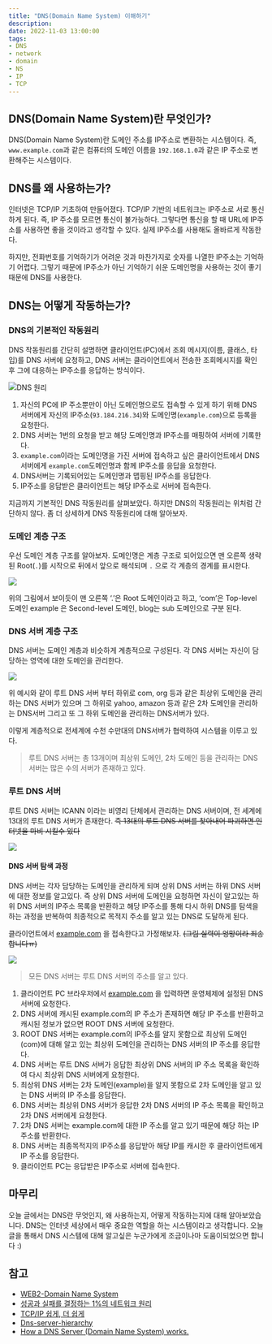 ```yaml
---
title: "DNS(Domain Name System) 이해하기"
description:
date: 2022-11-03 13:00:00
tags:
- DNS
- network
- domain
- NS
- IP
- TCP
---
```


## DNS(Domain Name System)란 무엇인가?

DNS(Domain Name System)란 도메인 주소를 IP주소로 변환하는 시스템이다. 즉, `www.example.com`과 같은 컴퓨터의 도메인 이름을 `192.168.1.0`과 같은 IP 주소로 변환해주는 시스템이다.

## DNS를 왜 사용하는가?

인터넷은 TCP/IP 기초하여 만들어졌다. TCP/IP 기반의 네트워크는 IP주소로 서로 통신하게 된다. 즉, IP 주소를 모르면 통신이 불가능하다. 그렇다면 통신을 할 때 URL에 IP주소를 사용하면 좋을 것이라고 생각할 수 있다. 실제 IP주소를 사용해도 올바르게 작동한다.

하지만, 전화번호를 기억하기가 어려운 것과 마찬가지로 숫자를 나열한 IP주소는 기억하기 어렵다. 그렇기 때문에 IP주소가 아닌 기억하기 쉬운 도메인명을 사용하는 것이 좋기 때문에 DNS를 사용한다.

## DNS는 어떻게 작동하는가?

### DNS의 기본적인 작동원리

DNS 작동원리를 간단히 설명하면 클라이언트(PC)에서 조회 메시지(이름, 클래스, 타입)를 DNS 서버에 요청하고, DNS 서버는 클라이언트에서 전송한 조회메시지를 확인 후 그에 대응하는 IP주소를 응답하는 방식이다.

![DNS 원리](images/DNSPrinciple.png)

1. 자신의 PC에 IP 주소뿐만이 아닌 도메인명으로도 접속할 수 있게 하기 위해 DNS 서버에게 자신의 IP주소(`93.184.216.34`)와 도메인명(`example.com`)으로 등록을 요청한다.
2. DNS 서버는 1번의 요청을 받고 해당 도메인명과 IP주소를 매핑하여 서버에 기록한다.
3. `example.com`이라는 도메인명을 가진 서버에 접속하고 싶은 클라이언트에서 DNS서버에게 `example.com`도메인명과 함께 IP주소를 응답을 요청한다.
4. DNS서버는 기록되어있는 도메인명과 맵핑된 IP주소를 응답한다.
5. IP주소를 응답받은 클라이언트는 해당 IP주소로 서버에 접속한다.

지금까지 기본적인 DNS 작동원리를 살펴보았다. 하지만 DNS의 작동원리는 위처럼 간단하지 않다. 좀 더 상세하게 DNS 작동원리에 대해 알아보자.

### 도메인 계층 구조

우선 도메인 계층 구조를 알아보자. 도메인명은 계층 구조로 되어있으면 맨 오른쪽 생략된 Root(`.`)를 시작으로 뒤에서 앞으로 해석되며 `.` 으로 각 계층의 경계를 표시한다.

![](images/DomainHierarchy.png)

위의 그림에서 보이듯이 맨 오른쪽 ‘.’은 Root 도메인이라고 하고, ‘com’은 Top-level 도메인 example 은 Second-level 도메인, blog는 sub 도메인으로 구분 된다.

### DNS 서버 계층 구조

DNS 서버는 도메인 계층과 비슷하게 계층적으로 구성된다. 각 DNS 서버는 자신이 담당하는 영역에 대한 도메인을 관리한다.

![](images/DNSServerHierarchy.png)

위 예시와 같이 루트 DNS 서버 부터 하위로 com, org 등과 같은 최상위 도메인을 관리하는 DNS 서버가 있으며 그 하위로 yahoo, amazon 등과 같은 2차 도메인을 관리하는 DNS서버 그리고 또 그 하위 도메인을 관리하는 DNS서버가 있다.

이렇게 계층적으로 전세계에 수천 수만대의 DNS서버가 협력하여 시스템을 이루고 있다.

> 루트 DNS 서버는 총 13개이며 최상위 도메인, 2차 도메인 등을 관리하는 DNS 서버는 많은 수의 서버가 존재하고 있다.


### 루트 DNS 서버

루트 DNS 서버는 ICANN 이라는 비영리 단체에서 관리하는 DNS 서버이며, 전 세계에 13대의 루트 DNS 서버가 존재한다.  ~~즉 13대의 루트 DNS 서버를 찾아내어 파괴하면 인터넷을 마비 시킬수 있다~~

![](images/RootNameServerTable.png)

#### DNS 서버 탐색 과정

DNS 서버는 각자 담당하는 도메인을 관리하게 되며 상위 DNS 서버는 하위 DNS 서버에 대한 정보를 알고있다. 즉 상위 DNS 서버에 도메인을 요청하면 자신이 알고있는 하위 DNS 서버의 IP주소 목록을 반환하고 해당 IP주소를 통해 다시 하위 DNS를 탐색을 하는 과정을 반복하여 최종적으로 목적지 주소를 알고 있는 DNS로 도달하게 된다.

클라이언트에서 [example.com](http://example.com) 을 접속한다고 가정해보자.
~~(그림 실력이 엉망이라 죄송합니다ㅠ)~~


![](images/DNSServerSeek.png)

> 모든 DNS 서버는 루트 DNS 서버의 주소를 알고 있다.
1. 클라이언트 PC 브라우저에서 [example.com](http://example.com) 을 입력하면 운영체제에 설정된 DNS 서버에 요청한다.
2. DNS 서버에 캐시된 example.com의 IP 주소가 존재하면 해당 IP 주소를 반환하고 캐시된 정보가 없으면 ROOT DNS 서버에 요청한다.
3. ROOT DNS 서버는 example.com의 IP주소를 알지 못함으로 최상위 도메인(com)에 대해 알고 있는 최상위 도메인을 관리하는 DNS 서버의 IP 주소를 응답한다.
4. DNS 서버는 루트 DNS 서버가 응답한 최상위 DNS 서버의 IP 주소 목록을 확인하여 다시 최상위 DNS 서버에게 요청한다.
5. 최상위 DNS 서버는 2차 도메인(example)을 알지 못함으로 2차 도메인을 알고 있는 DNS 서버의 IP 주소를 응답한다.
6. DNS 서버는 최상위 DNS 서버가 응답한 2차 DNS 서버의 IP 주소 목록을 확인하고 2차 DNS 서버에게 요청한다.
7. 2차 DNS 서버는 example.com에 대한 IP 주소를 알고 있기 때문에 해당 하는 IP 주소를 반환한다.
8. DNS 서버는 최종목적지의 IP주소를 응답받아 해당 IP를 캐시한 후 클라이언트에게 IP 주소를 응답한다.
9. 클라이언트 PC는 응답받은 IP주소로 서버에 접속한다.

## 마무리

오늘 글에서는 DNS란 무엇인지, 왜 사용하는지, 어떻게 작동하는지에 대해 알아보았습니다. DNS는 인터넷 세상에서 매우 중요한 역할을 하는 시스템이라고 생각합니다. 오늘 글을 통해서 DNS 시스템에 대해 알고싶은 누군가에게 조금이나마 도움이되었으면 합니다 :)

## 참고

- [WEB2-Domain Name System](https://youtube.com/playlist?list=PLuHgQVnccGMCI75J-rC8yZSVGZq3gYsFp)
- [성공과 실패를 결정하는 1%의 네트워크 원리](http://www.yes24.com/Product/Goods/90640081)
- [TCP/IP 쉽게, 더 쉽게](http://www.yes24.com/Product/Goods/32203210)
- [Dns-server-hierarchy](https://commons.wikimedia.org/wiki/File:Dns-server-hierarchy.gif)
- [How a DNS Server (Domain Name System) works.](https://www.youtube.com/watch?v=mpQZVYPuDGU&t=188s)